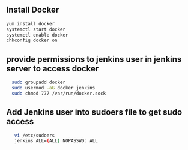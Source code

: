 ## Install Docker
```sh
yum install docker
systemctl start docker
systemctl enable docker
chkconfig docker on
```

## provide permissions to jenkins user in jenkins server to access docker
```sh
  sudo groupadd docker
  sudo usermod -aG docker jenkins
  sudo chmod 777 /var/run/docker.sock
```
## Add Jenkins user into sudoers file to get sudo access
```sh
   vi /etc/sudoers
   jenkins ALL=(ALL) NOPASSWD: ALL
```   
   

